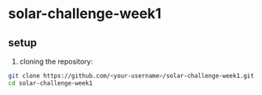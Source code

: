 # solar-challenge-week1

## setup

1. cloning the repository:
```bash
git clone https://github.com/<your-username>/solar-challenge-week1.git
cd solar-challenge-week1
